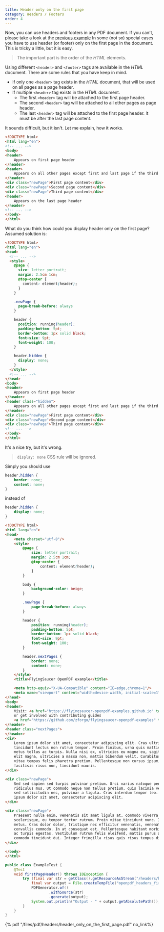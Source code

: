 ```yaml
---
title: Header only on the first page 
category: Headers / Footers 
order: 4
---
```

Now, you can use headers and footers in any PDF document. If you can't, please take a look at the [previous example](../header_and_footer)
In some (not so) special cases you have to use header (or footer) only on the first page in the document. This is tricky
a little, but it is easy.

> The important part is the order of the _HTML_ elements.

Using different ```<header>``` and ```<footer>``` tags are available in the _HTML_ document. There are some rules that
you have keep in mind.

* If only one ```<header>``` tag exists in the _HTML_ document, that will be used on all pages as a page header.
* If multiple ```<header>``` tag exists in the _HTML_ document.
    * The first ```<header>``` tag will be attached to the first page header.
    * The second ```<header>``` tag will be attached to all other pages as page header.
    * The last ```<header>``` tag will be attached to the first page header. It must be after the last page content.

It sounds difficult, but it isn't. Let me explain, how it works.

```html
<!DOCTYPE html>
<html lang="en">
<!-- ... -->
<body>
<header>
    Appears on first page header
</header>
<header>
    Appears on all other pages except first and last page if the third header tag exists
</header>
<div class="newPage">First page content</div>
<div class="newPage">Second page content</div>
<div class="newPage">Third page content</div>
<header>
    Appears on the last page header
</header>
<!-- ... -->
</body>
</html>
```
What do you think how could you display header only on the first page? Assumed solution is:

```html
<!DOCTYPE html>
<html lang="en">
<head>
  <!-- ... -->
  <style>
    @page {
      size: letter portrait;
      margin: 2.5cm 1cm;
      @top-center {
        content: element(header);
      }
    }

    .newPage {
      page-break-before: always
    }

    header {
      position: running(header);
      padding-bottom: 5pt;
      border-bottom: 1px solid black;
      font-size: 9pt;
      font-weight: 100;
    }

    header.hidden {
      display: none;
    }
  </style>
  <!-- ... -->
</head>
<body>
<header>
    Appears on first page header
</header>
<header class="hidden">
    Appears on all other pages except first and last page if the third header tag exists
</header>
<div class="newPage">First page content</div>
<div class="newPage">Second page content</div>
<div class="newPage">Third page content</div>
<!-- ... -->
</body>
</html>
```
It's a nice try, but it's wrong.
> ```display: none``` CSS rule will be ignored.

Simply you should use
```css
header.hidden {
    border: none;
    content: none;
}
```
instead of
```css
header.hidden {
    display: none;
}
```

```html
<!DOCTYPE html>
<html lang="en">
<head>
    <meta charset="utf-8"/>
    <style>
        @page {
            size: letter portrait;
            margin: 2.5cm 1cm;
            @top-center {
                content: element(header);
            }
        }

        body {
            background-color: beige;
        }

        .newPage {
            page-break-before: always
        }

        header {
            position: running(header);
            padding-bottom: 5pt;
            border-bottom: 1px solid black;
            font-size: 9pt;
            font-weight: 100;
        }

        header.nextPages {
            border: none;
            content: none;
        }
    </style>
    <title>FlyingSaucer OpenPDF example</title>

    <meta http-equiv="X-UA-Compatible" content="IE=edge,chrome=1"/>
    <meta name="viewport" content="width=device-width, initial-scale=1"/>
</head>
<body>
<header>
    Visit: <a href="https://flyingsaucer-openpdf-examples.github.io" target="_blank">https://flyingsaucer-openpdf-examples.github.io</a>
    or get involved with contributing guides
    <a href="https://github.com/zforgo/flyingsaucer-openpdf-examples" target="_blank">https://github.com/zforgo/flyingsaucer-openpdf-examples</a>
</header>
<header class="nextPages">
</header>
<div>
    Lorem ipsum dolor sit amet, consectetur adipiscing elit. Cras ultrices risus eu risus placerat dignissim. Quisque
    tincidunt lectus non rutrum tempor. Proin finibus, urna quis mattis cursus, lacus ex elementum nunc, a volutpat
    metus tellus ac turpis. Nulla nisi ex, ultricies eu magna eu, sagittis pulvinar turpis. Duis eget leo dolor. Vivamus
    elit magna, ultricies a massa non, mattis bibendum velit. Curabitur ac vestibulum nunc. Cras laoreet turpis odio,
    vitae tempus felis pharetra pretium. Pellentesque non cursus ipsum, quis bibendum arcu. Fusce vel sapien varius,
    facilisis risus non, tincidunt mauris.
</div>

<div class="newPage">
    Sed sed sapien sed turpis pulvinar pretium. Orci varius natoque penatibus et magnis dis parturient montes, nascetur
    ridiculus mus. Ut commodo neque non tellus pretium, quis lacinia velit porttitor. Maecenas lorem magna, vulputate
    sed sollicitudin nec, pulvinar a ligula. Cras interdum tempor leo. Fusce sed sem nec lacus iaculis faucibus. Lorem
    ipsum dolor sit amet, consectetur adipiscing elit.
</div>

<div class="newPage">
    Praesent nulla enim, venenatis sit amet ligula at, commodo viverra metus. Vivamus congue felis vel libero
    scelerisque, eu tempor tortor rutrum. Proin vitae tincidunt nunc. In hac habitasse platea dictumst. Fusce a placerat
    metus. Cras dolor dolor, tristique nec efficitur venenatis, venenatis et ante. Pellentesque varius massa ac
    convallis commodo. In at consequat est. Pellentesque habitant morbi tristique senectus et netus et malesuada fames
    ac turpis egestas. Vestibulum rutrum felis eleifend, mattis purus at, lacinia metus. Duis sit amet feugiat sapien,
    commodo tincidunt dui. Integer fringilla risus quis risus tempus dignissim. Nulla tempus vel turpis id lacinia.
</div>

</body>
</html>
```

```java
public class ExampleTest {
    @Test
    void firstPageHeader() throws IOException {
        try (final var str = getClass().getResourceAsStream("/headers/header_only_on_first_page.html")) {
            final var output = File.createTempFile("openpdf_headers_first_only_", ".pdf");
            PDFGenerator.of()
                    .withSource(str)
                    .generate(output);
            System.out.println("Output - " + output.getAbsolutePath());
        }
    }
}
```

{% pdf "/files/pdf/headers/header_only_on_the_first_page.pdf" no_link%}
